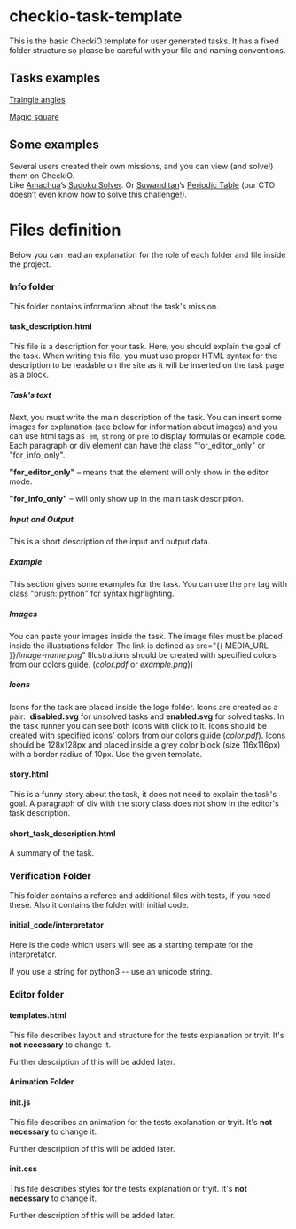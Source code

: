 checkio-task-template
=====================

This is the basic CheckiO template for user generated tasks.
It has a fixed folder structure so please be careful with
your file and naming conventions.


## Tasks examples

[Traingle angles](https://github.com/Bryukh-Checkio-Tasks/checkio-task-triangle-angles)  

[Magic square](https://github.com/Bryukh-Checkio-Tasks/checkio-task-magic-square)


## Some examples

Several users created their own missions, and you can view (and solve!) them on CheckiO.  
Like [Amachua](http://www.checkio.org/user/Amachua/)’s [Sudoku Solver](http://www.checkio.org/mission/sudokusolver/). Or [Suwanditan](http://www.checkio.org/user/suwanditan/)’s [Periodic Table](http://www.checkio.org/mission/periodic-table/) (our CTO doesn’t even know how to solve this challenge!).


# Files definition

Below you can read an explanation for the role of each folder and file inside the project.

### Info folder

This folder contains information about the task's mission.

#### task_description.html

This file is a description for your task.
Here, you should explain the goal of the task.
When writing this file, you must use proper HTML syntax for the description to
be readable on the site as it will be inserted on the task page as a block.

##### Task's text
Next, you must write the main description of the task.
You can insert some images for explanation (see below for
information about images) and you can use html tags as 
```em```, ```strong``` or ```pre``` to display formulas or example code.
Each paragraph or div element can have the class
"for_editor_only" or "for_info_only".

**"for\_editor\_only"** – means that the element will only show in the editor mode.

**"for\_info\_only"** – will only show up in the main task description.

##### Input and Output
This is a short description of the input and output data.

##### Example
This section gives some examples for the task.
You can use the ```pre``` tag with class "brush: python" for syntax highlighting.

##### Images
You can paste your images inside the task.
The image files must be placed inside the illustrations folder.
The link is defined as src="{{ MEDIA_URL }}/*image-name.png*"
Illustrations should be created with specified colors from our colors guide. (*color.pdf* or *example.png*))

##### Icons
Icons for the task are placed inside the logo folder.
Icons are created as a pair: 
**disabled.svg** for unsolved tasks and **enabled.svg** for solved tasks.
In the task runner you can see both icons with click to it.
Icons should be created with specified icons' colors from our colors
guide (*color.pdf*).
Icons should be 128x128px and placed inside a grey color block (size 116x116px) with a border radius of 10px.
Use the given template.

#### story.html
This is a funny story about the task, it does not need to
explain the task's goal. A paragraph of div with the story
class does not show in the editor's task description.

#### short_task_description.html
A summary of the task.

### Verification Folder

This folder contains a referee and additional files with tests, if you need these. Also it contains the folder with initial code.

#### initial_code/interpretator

Here is the code which users will see as a starting template for the interpretator.

If you use a string for python3 -- use an unicode string.

### Editor folder


#### templates.html

This file describes layout and structure for the tests explanation or tryit.
It's **not necessary** to change it.

Further description of this will be added later.


#### Animation Folder

#### init.js

This file describes an animation for the tests explanation or tryit.
It's **not necessary** to change it.

Further description of this will be added later.

#### init.css

This file describes styles for the tests explanation or tryit.
It's **not necessary** to change it.

Further description of this will be added later.


